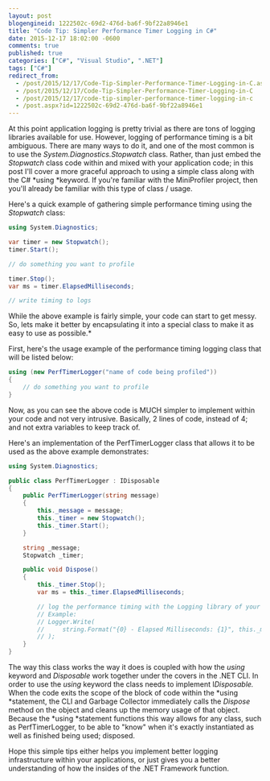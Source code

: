 ```yaml
---
layout: post
blogengineid: 1222502c-69d2-476d-ba6f-9bf22a8946e1
title: "Code Tip: Simpler Performance Timer Logging in C#"
date: 2015-12-17 18:02:00 -0600
comments: true
published: true
categories: ["C#", "Visual Studio", ".NET"]
tags: ["C#"]
redirect_from: 
  - /post/2015/12/17/Code-Tip-Simpler-Performance-Timer-Logging-in-C.aspx
  - /post/2015/12/17/Code-Tip-Simpler-Performance-Timer-Logging-in-C
  - /post/2015/12/17/code-tip-simpler-performance-timer-logging-in-c
  - /post.aspx?id=1222502c-69d2-476d-ba6f-9bf22a8946e1
---
```

<!-- more -->

At this point application logging is pretty trivial as there are tons of logging libraries available for use. However, logging of performance timing is a bit ambiguous. There are many ways to do it, and one of the most common is to use the *System.Diagnostics.Stopwatch* class. Rather, than just embed the *Stopwatch* class code within and mixed with your application code; in this post I'll cover a more graceful approach to using a simple class along with the C# *using *keyword. If you're familiar with the MiniProfiler project, then you'll already be familiar with this type of class / usage.

Here's a quick example of gathering simple performance timing using the *Stopwatch* class:

```csharp
using System.Diagnostics;

var timer = new Stopwatch();
timer.Start();

// do something you want to profile

timer.Stop();
var ms = timer.ElapsedMilliseconds;

// write timing to logs
```

While the above example is fairly simple, your code can start to get messy. So, lets make it better by encapsulating it into a special class to make it as easy to use as possible.*

First, here's the usage example of the performance timing logging class that will be listed below:

```csharp
using (new PerfTimerLogger("name of code being profiled"))
{
    // do something you want to profile
}
```

Now, as you can see the above code is MUCH simpler to implement within your code and not very intrusive. Basically, 2 lines of code, instead of 4; and not extra variables to keep track of.

Here's an implementation of the PerfTimerLogger class that allows it to be used as the above example demonstrates:

```csharp
using System.Diagnostics;

public class PerfTimerLogger : IDisposable
{
    public PerfTimerLogger(string message)
    {
        this._message = message;
        this._timer = new Stopwatch();
        this._timer.Start();
    }

    string _message;
    Stopwatch _timer;

    public void Dispose()
    {
        this._timer.Stop();
        var ms = this._timer.ElapsedMilliseconds;

        // log the performance timing with the Logging library of your choice
        // Example:
        // Logger.Write(
        //     string.Format("{0} - Elapsed Milliseconds: {1}", this._message, ms)
        // );
    }
}
```

The way this class works the way it does is coupled with how the *using* keyword and *Disposable* work together under the covers in the .NET CLI. In order to use the *using* keyword the class needs to implement I*Disposable.* When the code exits the scope of the block of code within the *using *statement, the CLI and Garbage Collector immediately calls the *Dispose* method on the object and cleans up the memory usage of that object. Because the *using *statement functions this way allows for any class, such as PerfTimerLogger, to be able to "know" when it's exactly instantiated as well as finished being used; disposed.

Hope this simple tips either helps you implement better logging infrastructure within your applications, or just gives you a better understanding of how the insides of the .NET Framework function.
